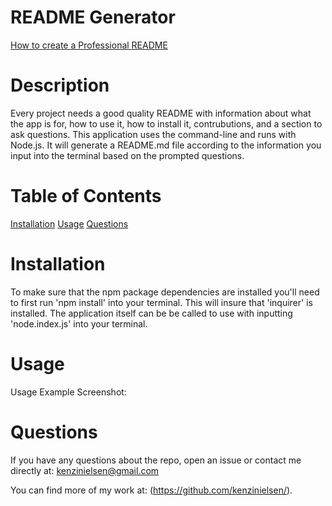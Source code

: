 # README Generator
[How to create a Professional README](./readme-guide.md)

# Description
Every project needs a good quality README with information about what the app is for, how to use it, how to install it, contrubutions, and a section to ask questions. 
This application uses the command-line and runs with Node.js. It will generate a README.md file according to the information you input into the terminal based on the prompted questions.

# Table of Contents 
 [Installation](#installation)
 [Usage](#usage)
 [Questions](#questions)

# Installation

To make sure that the npm package dependencies are installed you'll need to first run 'npm install' into your terminal. This will insure that 'inquirer' is installed. The application itself can be be called to use with inputting 'node.index.js' into your terminal.
# Usage
Usage Example Screenshot:

# Questions
 If you have any questions about the repo, open an issue or contact me directly at:
 kenzinielsen@gmail.com

You can find more of my work at: (https://github.com/kenzinielsen/).
